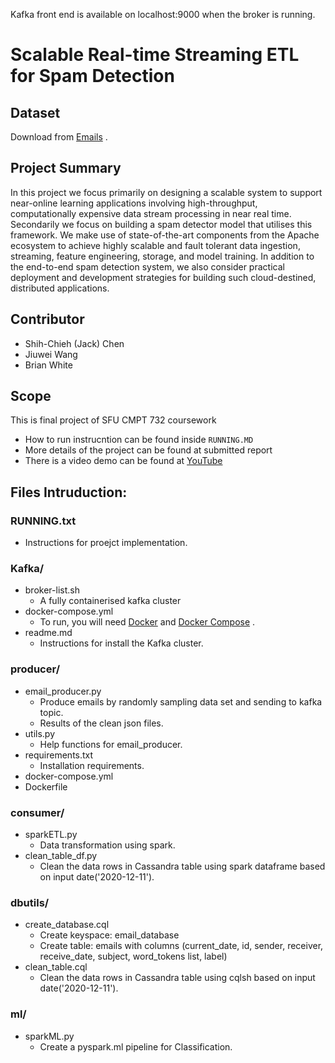 Kafka front end is available on localhost:9000 when the broker is running.
# Scalable Real-time Streaming ETL for Spam Detection

## Dataset

Download from [Emails](https://spamassassin.apache.org/old/publiccorpus/) .

## Project Summary

In this project we focus primarily on designing a scalable system to support near-online learning applications involving high-throughput, computationally expensive data stream processing in near real time.  Secondarily we focus on building a spam detector model that utilises this framework. We make use of state-of-the-art components from the Apache ecosystem to achieve highly scalable and fault tolerant data ingestion, streaming, feature engineering, storage, and model training. In addition to the end-to-end spam detection system, we also consider practical deployment and development strategies for building such cloud-destined, distributed applications.

## Contributor

- Shih-Chieh (Jack) Chen
- Jiuwei Wang
- Brian White

## Scope

This is final project of SFU CMPT 732 coursework 

* How to run instrucntion can be found inside `RUNNING.MD`
* More details of the project can be found at submitted report
* There is a video demo can be found at [YouTube](https://www.youtube.com/playlist?list=PLvlqrqDivHNKc27I12Z11kXzHvzewyrTu)

## Files Intruduction:

### RUNNING.txt

 - Instructions for proejct implementation.

### Kafka/

 - broker-list.sh
    - A fully containerised kafka cluster 
 - docker-compose.yml
    - To run, you will need [Docker](https://docs.docker.com/install/) and [Docker Compose](https://docs.docker.com/compose/) .
 - readme.md 
    - Instructions for install the Kafka cluster.

### producer/

- email_producer.py
	- Produce emails by randomly sampling data set and sending to kafka topic.
	- Results of the clean json files.
- utils.py
	- Help functions for email_producer.
- requirements.txt
    - Installation requirements.
- docker-compose.yml
- Dockerfile

### consumer/

- sparkETL.py
	- Data transformation using spark. 
- clean_table_df.py
	- Clean the data rows in Cassandra table using spark dataframe based on input date('2020-12-11').

### dbutils/

- create_database.cql
	- Create keyspace: email_database
    - Create table: emails with columns (current_date, id, sender, receiver, receive_date, subject, word_tokens list, label)   
- clean_table.cql
	- Clean the data rows in Cassandra table using cqlsh based on input date('2020-12-11').

### ml/

- sparkML.py
    - Create a pyspark.ml pipeline for Classification.



